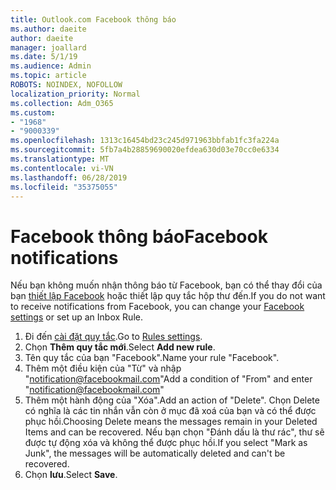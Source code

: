 ```yaml
---
title: Outlook.com Facebook thông báo
ms.author: daeite
author: daeite
manager: joallard
ms.date: 5/1/19
ms.audience: Admin
ms.topic: article
ROBOTS: NOINDEX, NOFOLLOW
localization_priority: Normal
ms.collection: Adm_O365
ms.custom:
- "1968"
- "9000339"
ms.openlocfilehash: 1313c16454bd23c245d971963bbfab1fc3fa224a
ms.sourcegitcommit: 5fb7a4b28859690020efdea630d03e70cc0e6334
ms.translationtype: MT
ms.contentlocale: vi-VN
ms.lasthandoff: 06/28/2019
ms.locfileid: "35375055"
---
```

# <a name="facebook-notifications"></a><span data-ttu-id="b77ee-102">Facebook thông báo</span><span class="sxs-lookup"><span data-stu-id="b77ee-102">Facebook notifications</span></span>

<span data-ttu-id="b77ee-103">Nếu bạn không muốn nhận thông báo từ Facebook, bạn có thể thay đổi của bạn [thiết lập Facebook](https://www.facebook.com/settings?tab=notifications) hoặc thiết lập quy tắc hộp thư đến.</span><span class="sxs-lookup"><span data-stu-id="b77ee-103">If you do not want to receive notifications from Facebook, you can change your [Facebook settings](https://www.facebook.com/settings?tab=notifications) or set up an Inbox Rule.</span></span>

1. <span data-ttu-id="b77ee-104">Đi đến [cài đặt quy tắc](https://outlook.live.com/mail/options/mail/rules/inboxRules).</span><span class="sxs-lookup"><span data-stu-id="b77ee-104">Go to [Rules settings](https://outlook.live.com/mail/options/mail/rules/inboxRules).</span></span>
1. <span data-ttu-id="b77ee-105">Chọn **Thêm quy tắc mới**.</span><span class="sxs-lookup"><span data-stu-id="b77ee-105">Select **Add new rule**.</span></span>
1. <span data-ttu-id="b77ee-106">Tên quy tắc của bạn "Facebook".</span><span class="sxs-lookup"><span data-stu-id="b77ee-106">Name your rule "Facebook".</span></span>
1. <span data-ttu-id="b77ee-107">Thêm một điều kiện của "Từ" và nhập "notification@facebookmail.com"</span><span class="sxs-lookup"><span data-stu-id="b77ee-107">Add a condition of "From" and enter "notification@facebookmail.com"</span></span>
1. <span data-ttu-id="b77ee-108">Thêm một hành động của "Xóa".</span><span class="sxs-lookup"><span data-stu-id="b77ee-108">Add an action of "Delete".</span></span> <span data-ttu-id="b77ee-109">Chọn Delete có nghĩa là các tin nhắn vẫn còn ở mục đã xoá của bạn và có thể được phục hồi.</span><span class="sxs-lookup"><span data-stu-id="b77ee-109">Choosing Delete means the messages remain in your Deleted Items and can be recovered.</span></span> <span data-ttu-id="b77ee-110">Nếu bạn chọn "Đánh dấu là thư rác", thư sẽ được tự động xóa và không thể được phục hồi.</span><span class="sxs-lookup"><span data-stu-id="b77ee-110">If you select "Mark as Junk", the messages will be automatically deleted and can't be recovered.</span></span>
1. <span data-ttu-id="b77ee-111">Chọn **lưu**.</span><span class="sxs-lookup"><span data-stu-id="b77ee-111">Select **Save**.</span></span>